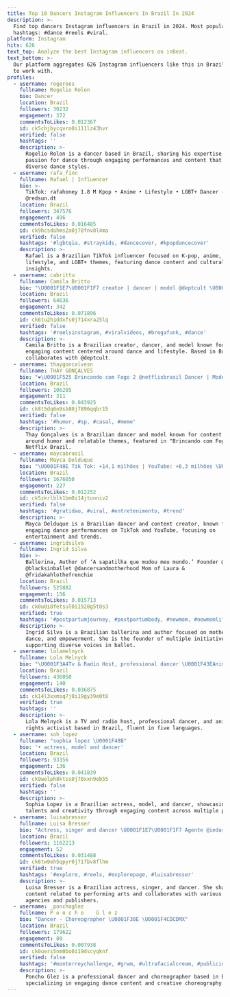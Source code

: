 ```yaml
---
title: Top 10 Dancers Instagram Influencers In Brazil In 2024
description: >-
  Find top dancers Instagram influencers in Brazil in 2024. Most popular
  hashtags: #dance #reels #viral.
platform: Instagram
hits: 626
text_top: Analyze the best Instagram influencers on inBeat.
text_bottom: >-
  Our platform aggregates 626 Instagram influencers like this in Brazil for you
  to work with.
profiles:
  - username: rogeroes
    fullname: Rogelio Rolon
    bio: Dancer
    location: Brazil
    followers: 30232
    engagement: 372
    commentsToLikes: 0.012367
    id: ck5chjbycqvro0i111lz43hvr
    verified: false
    hashtags: ''
    description: >-
      Rogelio Rolon is a dancer based in Brazil, sharing his expertise and
      passion for dance through engaging performances and content that showcases
      diverse dance styles.
  - username: rafa_finn
    fullname: Rafael | Influencer
    bio: >-
      TikTok: rafahoney 1.8 M Kpop • Anime • Lifestyle • LGBT+ Dancer -
      @redsun.dt
    location: Brazil
    followers: 347576
    engagement: 496
    commentsToLikes: 0.016485
    id: ck9hcsduhms2a0j78fnv8l4ma
    verified: false
    hashtags: '#lgbtqia, #straykids, #dancecover, #kpopdancecover'
    description: >-
      Rafael is a Brazilian TikTok influencer focused on K-pop, anime,
      lifestyle, and LGBT+ themes, featuring dance content and cultural
      insights.
  - username: cabrittu
    fullname: Camila Britto
    bio: "\U0001F1E7\U0001F1F7 creator | dancer | model @deptcult \U0001F44A\U0001F3FC sp \U0001F4CD"
    location: Brazil
    followers: 64636
    engagement: 342
    commentsToLikes: 0.071896
    id: ck6tu2h1ddxfs0j714xra25lq
    verified: false
    hashtags: '#reelsinstagram, #viralvideos, #bregafunk, #dance'
    description: >-
      Camila Britto is a Brazilian creator, dancer, and model known for her
      engaging content centered around dance and lifestyle. Based in Brazil, she
      collaborates with @deptcult.
  - username: thaygoncalvesn
    fullname: THAY GONÇALVES
    bio: "❤️‍\U0001F525 Brincando com Fogo 2 @netflixbrasil Dancer | Model Assessoria: comercial@mmestrategiadeimagem.com.br"
    location: Brazil
    followers: 106205
    engagement: 311
    commentsToLikes: 0.043925
    id: ck8t5dq6o9sb80j7896qqbr15
    verified: false
    hashtags: '#humor, #sp, #casal, #meme'
    description: >-
      Thay Gonçalves is a Brazilian dancer and model known for content centered
      around humor and relatable themes, featured in "Brincando com Fogo 2" on
      Netflix Brazil.
  - username: maycabrasil
    fullname: Mayca Delduque
    bio: "\U0001F48E Tik Tok: +14,1 milhões | YouTube: +6,3 milhões \U0001F4E7 maydelduque@gmail.com \U0001F48D @apollosant \U0001F483\U0001F3FC Dancer ❤️‍\U0001F525 Conta reserva: @maycabrasilof"
    location: Brazil
    followers: 1676050
    engagement: 227
    commentsToLikes: 0.012252
    id: ck5zkrlblk1bm0i14jtunniv2
    verified: false
    hashtags: '#gratidao, #viral, #entretenimento, #trend'
    description: >-
      Mayca Delduque is a Brazilian dancer and content creator, known for her
      engaging dance performances on TikTok and YouTube, focusing on
      entertainment and trends.
  - username: ingridsilva
    fullname: Ingrid Silva
    bio: >-
      Ballerina, Author of ‘A sapatilha que mudou meu mundo.’ Founder @podher
      @blacksinballet @dancersandmotherhood Mom of Laura &
      @fridakahlothefrenchie
    location: Brazil
    followers: 525882
    engagement: 156
    commentsToLikes: 0.015713
    id: ck0u0i8fetsul0i1928g5t8s3
    verified: true
    hashtags: '#postpartumjourney, #postpartumbody, #newmom, #newmomlife'
    description: >-
      Ingrid Silva is a Brazilian ballerina and author focused on motherhood,
      dance, and empowerment. She is the founder of multiple initiatives
      supporting diverse voices in ballet.
  - username: lolamelnyck
    fullname: Lola Melnyck
    bio: "\U0001F3A4Tv & Radio Host, professional dancer \U0001F43EAnimal rights activist \U0001F30DSpeak 5 languages"
    location: Brazil
    followers: 436050
    engagement: 140
    commentsToLikes: 0.036875
    id: ck14l3xxmsq7j0i19gy39e0t8
    verified: true
    hashtags: ''
    description: >-
      Lola Melnyck is a TV and radio host, professional dancer, and animal
      rights activist based in Brazil, fluent in five languages.
  - username: soh_lopez
    fullname: "sophia lopez \U0001F48B"
    bio: '• actress, model and dancer'
    location: Brazil
    followers: 93356
    engagement: 136
    commentsToLikes: 0.041839
    id: ck9welph8ktss0j78xxn9eb55
    verified: false
    hashtags: ''
    description: >-
      Sophia Lopez is a Brazilian actress, model, and dancer, showcasing her
      talents and creativity through engaging content across multiple platforms.
  - username: luisabresser
    fullname: Luisa Bresser
    bio: "Actress, singer and dancer \U0001F1E7\U0001F1F7 Agente @iedaribeiroagente Publisher @fhits \U0001F4E7 comercial@luisabresser.com.br"
    location: Brazil
    followers: 1162213
    engagement: 52
    commentsToLikes: 0.031488
    id: ck6tw9eh5qpyr0j71fbv8flhm
    verified: true
    hashtags: '#explore, #reels, #explorepage, #luisabresser'
    description: >-
      Luisa Bresser is a Brazilian actress, singer, and dancer. She shares
      content related to performing arts and collaborates with various artistic
      agencies and publishers.
  - username: _ponchoglez
    fullname: P o n c h o    G l e z
    bio: "Dancer - Choreographer \U0001F30E \U0001F4CDCDMX"
    location: Brazil
    followers: 179622
    engagement: 80
    commentsToLikes: 0.007938
    id: ck0uers5nm0bo0i19dscyqknf
    verified: false
    hashtags: '#monterreychallenge, #grwm, #ultrafacialcream, #publicidad'
    description: >-
      Poncho Glez is a professional dancer and choreographer based in Brazil,
      specializing in engaging dance content and creative choreography.
---
```


